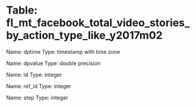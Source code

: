 Table: fl_mt_facebook_total_video_stories_by_action_type_like_y2017m02
======================================================================

Name: dptime
Type: timestamp with time zone

Name: dpvalue
Type: double precision

Name: id
Type: integer

Name: ref_id
Type: integer

Name: step
Type: integer

